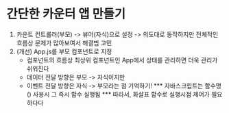 # 간단한 카운터 앱 만들기
1. 카운트 컨트롤러(부모) -> 뷰어(자식)으로 설정
    -> 의도대로 동작하지만 전체적인 흐름상 문제가 많아보여서 해결법 고민
2. (개선) App.js를 부모 컴포넌트로 지정
    - 컴포넌트의 흐름상 최상위 컴포넌트인 App에서 상태를 관리하면 더욱 관리가 쉬워진다
    - 데이터 전달 방향은 부모 -> 자식이지만
    - 이벤트 전달 방향은 자식 -> 부모라는 점 기억하기!
*** 자바스크립트는 함수명() 사용시 그 즉시 함수 실행됨 ***
따라서, 화살표 함수로 실행시점 제어가 필요하다다